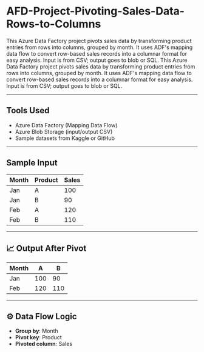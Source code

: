 # AFD-Project-Pivoting-Sales-Data-Rows-to-Columns
This Azure Data Factory project pivots sales data by transforming product entries from rows into columns, grouped by month. It uses ADF's mapping data flow to convert row-based sales records into a columnar format for easy analysis. Input is from CSV; output goes to blob or SQL.
This Azure Data Factory project pivots sales data by transforming product entries from rows into columns, grouped by month. It uses ADF's mapping data flow to convert row-based sales records into a columnar format for easy analysis. Input is from CSV; output goes to blob or SQL.

---

## Tools Used
- Azure Data Factory (Mapping Data Flow)
- Azure Blob Storage (input/output CSV)
- Sample datasets from Kaggle or GitHub

---

## Sample Input

| Month | Product | Sales |
|-------|---------|-------|
| Jan   | A       | 100   |
| Jan   | B       | 90    |
| Feb   | A       | 120   |
| Feb   | B       | 110   |

---

## 📈 Output After Pivot

| Month | A   | B   |
|-------|-----|-----|
| Jan   | 100 | 90  |
| Feb   | 120 | 110 |

---

## ⚙️ Data Flow Logic
- **Group by**: Month  
- **Pivot key**: Product  
- **Pivoted column**: Sales
